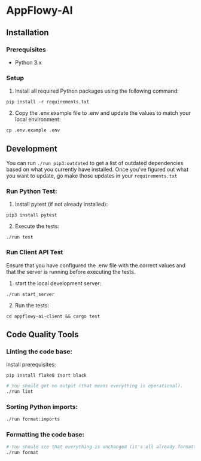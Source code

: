 # AppFlowy-AI

## Installation

### Prerequisites

- Python 3.x

### Setup

1. Install all required Python packages using the following command:
```shell
pip install -r requirements.txt
```

2. Copy the .env.example file to .env and update the values to match your local environment:
```shell
cp .env.example .env
```

## Development
You can run `./run pip3:outdated` to get a list of outdated dependencies based on what you currently
have installed. Once you've figured out what you want to update, go make those updates in your
`requirements.txt`


### Run Python Test:
1. Install pytest (if not already installed):
```shell
pip3 install pytest
```
2. Execute the tests:
```shell
./run test
```

### Run Client API Test
Ensure that you have configured the .env file with the correct values and that the server is running before executing the tests.
1. start the local development server:
```shell
./run start_server
````
2. Run the tests:
```shell
cd appflowy-ai-client && cargo test
```

## Code Quality Tools

### Linting the code base:
install prerequisites:
```shell
pip install flake8 isort black
```

```sh
# You should get no output (that means everything is operational).
./run lint
```

### Sorting Python imports:

```sh
./run format:imports
```

### Formatting the code base:

```sh
# You should see that everything is unchanged (it's all already formatted).
./run format
```
